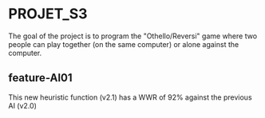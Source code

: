 # PROJET_S3

The goal of the project is to program the "Othello/Reversi" game where two people can play together (on the same computer) or alone against the computer.

## feature-AI01
This new heuristic function (v2.1) has a WWR of 92% against the previous AI (v2.0)
